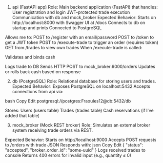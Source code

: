 1. api (FastAPI app)
Role: Main backend application (FastAPI) that handles:
User registration and login
JWT-protected trade execution
Communication with db and mock_broker
Expected Behavior:
Starts on http://localhost:8000 with Swagger UI at /docs
Connects to db on startup and prints Connected to PostgreSQL

Allows me to:
POST to /register with an email/password
POST to /token to get a JWT token
POST to /execute-trade to trigger an order (requires token)
GET from /trades to view own trades
When /execute-trade is called:

Validates and binds cash

Logs trade to DB
Sends HTTP POST to mock_broker:9000/orders
Updates or rolls back cash based on response

2. db (PostgreSQL)
Role: Relational database for storing users and trades.
Expected Behavior:
Exposes PostgreSQL on localhost:5432
Accepts connections from api via:

bash
Copy
Edit
postgresql://postgres:Fraoules12@db:5432/db

Stores:
Users (users table)
Trades (trades table)
Cash reservations (if I've added that table)

3. mock_broker (Mock REST broker)
Role: Simulates an external broker system receiving trade orders via REST.

Expected Behavior:
Starts on http://localhost:9000
Accepts POST requests to /orders with trade JSON
Responds with:
json
Copy
Edit
{
  "status": "accepted",
  "broker_order_id": "some-uuid"
}
Logs received trades to console
Returns 400 errors for invalid input (e.g., quantity ≤ 0)

